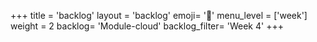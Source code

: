 +++
title = 'backlog'
layout = 'backlog'
emoji= '📝'
menu_level = ['week']
weight = 2
backlog= 'Module-cloud'
backlog_filter= 'Week 4'
+++


